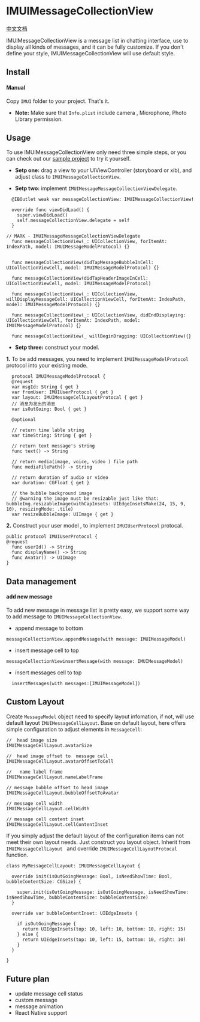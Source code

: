 # IMUIMessageCollectionView
[中文文档](https://github.com/jpush/imui/blob/dev/docs/iOS/usage_iOS.md)

IMUIMessageCollectionView is a message list in chatting interface, use to display all kinds of messages, and it can be fully customize. If you don't define your style, IMUIMessageCollectionView will use default style.

## Install
#### Manual
Copy `IMUI` folder to your project. That's it.

- **Note:** Make sure that `Info.plist` include  camera , Microphone, Photo Library permission.

## Usage
To use IMUIMessageCollectionView only need three simple steps, or you can check out our [sample project](https://github.com/jpush/imui/tree/master/iOS/IMUIChat) to try it yourself.
- **Setp one:** drag a view to your UIViewController (storyboard or xib), and adjust class to `IMUIMessageCollectionView`.

- **Setp two:** implement `IMUIMessageMessageCollectionViewDelegate`.

```
  @IBOutlet weak var messageCollectionView: IMUIMessageCollectionView!
  
  override func viewDidLoad() {
    super.viewDidLoad()
    self.messageCollectionView.delegate = self
  }

// MARK - IMUIMessageMessageCollectionViewDelegate 
  func messageCollectionView(_: UICollectionView, forItemAt: IndexPath, model: IMUIMessageModelProtocol) {}
  
  
  func messageCollectionView(didTapMessageBubbleInCell: UICollectionViewCell, model: IMUIMessageModelProtocol) {}
  
  func messageCollectionView(didTapHeaderImageInCell: UICollectionViewCell, model: IMUIMessageModelProtocol)
  
  func messageCollectionView(_: UICollectionView, willDisplayMessageCell: UICollectionViewCell, forItemAt: IndexPath, model: IMUIMessageModelProtocol) {}
  
  func messageCollectionView(_: UICollectionView, didEndDisplaying: UICollectionViewCell, forItemAt: IndexPath, model: IMUIMessageModelProtocol) {}
  
  func messageCollectionView(_ willBeginDragging: UICollectionView){}
```
- **Setp three:** construct your model.

**1.** To be add messages, you need to implement `IMUIMessageModelProtocol` protocol into your existing mode.
```
  protocol IMUIMessageModelProtocol {
  @request
  var msgId: String { get }
  var fromUser: IMUIUserProtocol { get }
  var layout: IMUIMessageCellLayoutProtocal { get }
  // 消息为发出的消息
  var isOutGoing: Bool { get }
  
  @optional
  
  // return time lable string
  var timeString: String { get }
  
  // return text message's string
  func text() -> String

  // return media(image, voice, video ) file path
  func mediaFilePath() -> String

  // return duration of audio or video
  var duration: CGFloat { get }

  // the bubble background image
  // @warning the image must be resizable just like that: bubbleImg.resizableImage(withCapInsets: UIEdgeInsetsMake(24, 15, 9, 10), resizingMode: .tile)
  var resizeBubbleImage: UIImage { get }
```

**2.** Construct your user model , to implement `IMUIUserProtocol` protocal.

```
public protocol IMUIUserProtocol {
@request
  func userId() -> String 
  func displayName() -> String
  func Avatar() -> UIImage
}
```

## Data management
#### add new message
To add new message in message list is pretty easy, we support some way to add message to `IMUIMessageCollectionView`.
- append message to bottom 
```
messageCollectionView.appendMessage(with message: IMUIMessageModel)
```

- insert message cell to top
```
messageCollectionViewinsertMessage(with message: IMUIMessageModel)
```
- insert messages cell to top
```
  insertMessages(with messages:[IMUIMessageModel])
```

## Custom  Layout
Create `MessageModel` object need to specify layout infomation, if not, will use default layout `IMUIMessageCellLayout`. Base on default layout, here offers simple configuration to adjust elements in `MessageCell`:

```
//  head image size
IMUIMessageCellLayout.avatarSize 

//  head image offset to  message cell
IMUIMessageCellLayout.avatarOffsetToCell

//   name label frame
IMUIMessageCellLayout.nameLabelFrame

// message bubble offset to head image
IMUIMessageCellLayout.bubbleOffsetToAvatar

// message cell width
IMUIMessageCellLayout.cellWidth

// message cell content inset
IMUIMessageCellLayout.cellContentInset
```

If you simply adjust the default layout of the configuration items can not meet their own layout needs.  Just construct you layout object. Inherit from `IMUIMessageCellLayout ` and override `IMUIMessageCellLayoutProtocal` function.

```
class MyMessageCellLayout: IMUIMessageCellLayout {
  
  override init(isOutGoingMessage: Bool, isNeedShowTime: Bool, bubbleContentSize: CGSize) {
    
    super.init(isOutGoingMessage: isOutGoingMessage, isNeedShowTime: isNeedShowTime, bubbleContentSize: bubbleContentSize)
  }
  
  override var bubbleContentInset: UIEdgeInsets {
    
    if isOutGoingMessage {
      return UIEdgeInsets(top: 10, left: 10, bottom: 10, right: 15)
    } else {
      return UIEdgeInsets(top: 10, left: 15, bottom: 10, right: 10)
    }
  }
  
}
```

## Future plan
- update message cell status
- custom message 
- message animation
- React Native support

